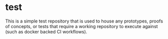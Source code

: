 # test
This is a simple test repository that is used to house any prototypes, proofs of concepts, or tests that require a working repository to execute against (such as docker backed CI workflows).
